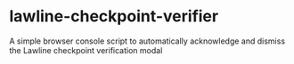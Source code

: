 # lawline-checkpoint-verifier
A simple browser console script to automatically acknowledge and dismiss the Lawline checkpoint verification modal
